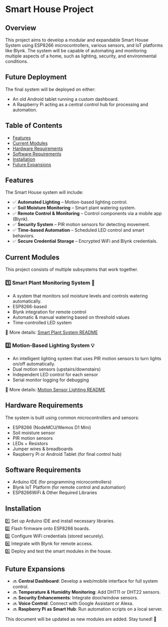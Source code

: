 # Smart House Project

## Overview

This project aims to develop a modular and expandable Smart House System using ESP8266 microcontrollers, various sensors, and IoT platforms like Blynk. The system will be capable of automating and monitoring multiple aspects of a home, such as lighting, security, and environmental conditions.

## Future Deployment

The final system will be deployed on either:

- An old Android tablet running a custom dashboard.
- A Raspberry Pi acting as a central control hub for processing and automation.

## Table of Contents

- [Features](#features)
- [Current Modules](#current-modules)
- [Hardware Requirements](#hardware-requirements)
- [Software Requirements](#software-requirements)
- [Installation](#installation)
- [Future Expansions](#future-expansions)

## Features

The Smart House system will include:

- ✅ **Automated Lighting** – Motion-based lighting control.
- ✅ **Soil Moisture Monitoring** – Smart plant watering system.
- ✅ **Remote Control & Monitoring** – Control components via a mobile app (Blynk).
- ✅ **Security System** – PIR motion sensors for detecting movement.
- ✅ **Time-based Automation** – Scheduled LED control and smart behaviors.
- ✅ **Secure Credential Storage** – Encrypted WiFi and Blynk credentials.

## Current Modules

This project consists of multiple subsystems that work together.

### 1️⃣ Smart Plant Monitoring System 🌱

- A system that monitors soil moisture levels and controls watering automatically.
- ESP8266-based
- Blynk integration for remote control
- Automatic & manual watering based on threshold values
- Time-controlled LED system

📄 More details:  [Smart Plant System README](flowerpot/README.md)


### 2️⃣ Motion-Based Lighting System 💡

- An intelligent lighting system that uses PIR motion sensors to turn lights on/off automatically.
- Dual motion sensors (upstairs/downstairs)
- Independent LED control for each sensor
- Serial monitor logging for debugging

📄 More details: [Motion Sensor Lighting README](staircaselighting/README.MD)

## Hardware Requirements

The system is built using common microcontrollers and sensors:

- ESP8266 (NodeMCU/Wemos D1 Mini)
- Soil moisture sensor
- PIR motion sensors
- LEDs + Resistors
- Jumper wires & breadboards
- Raspberry Pi or Android Tablet (for final control hub)

## Software Requirements

- Arduino IDE (for programming microcontrollers)
- Blynk IoT Platform (for remote control and automation)
- ESP8266WiFi & Other Required Libraries

## Installation

1️⃣ Set up Arduino IDE and install necessary libraries.  
2️⃣ Flash firmware onto ESP8266 boards.  
3️⃣ Configure WiFi credentials (stored securely).  
4️⃣ Integrate with Blynk for remote access.  
5️⃣ Deploy and test the smart modules in the house.

## Future Expansions

- 🔜 **Central Dashboard**: Develop a web/mobile interface for full system control.
- 🔜 **Temperature & Humidity Monitoring**: Add DHT11 or DHT22 sensors.
- 🔜 **Security Enhancements**: Integrate door/window sensors.
- 🔜 **Voice Control**: Connect with Google Assistant or Alexa.
- 🔜 **Raspberry Pi as Smart Hub**: Run automation scripts on a local server.

This document will be updated as new modules are added. Stay tuned! 🚀
